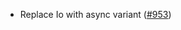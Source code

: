- Replace Io with async variant
  ([#953](https://github.com/informalsystems/tendermint-rs/issues/953))